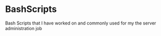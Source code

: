 # BashScripts
Bash Scripts that I have worked on and commonly used for my the server administration job
